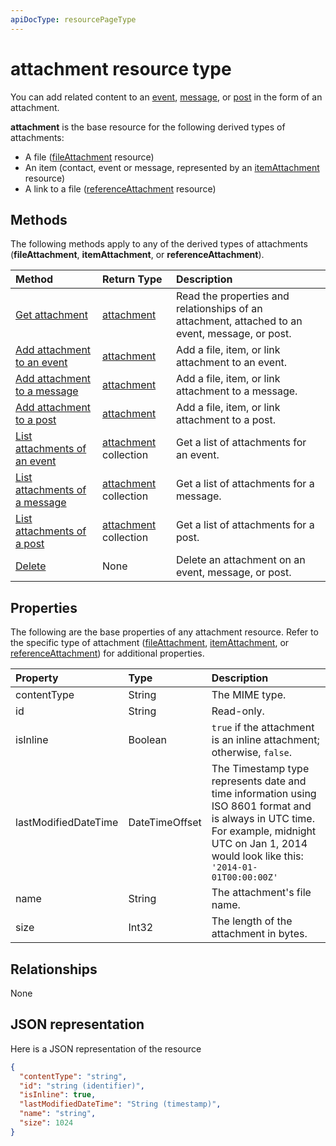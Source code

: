```yaml
---
apiDocType: resourcePageType
---
```

# attachment resource type

You can add related content to an [event](../resources/event.md),
[message](../resources/message.md), or [post](../resources/post.md) in the form of an attachment.

**attachment** is the base resource for the following derived types of attachments:

* A file ([fileAttachment](../resources/fileattachment.md) resource)
* An item (contact, event or message, represented by an [itemAttachment](../resources/itemattachment.md) resource)
* A link to a file ([referenceAttachment](../resources/referenceAttachment.md) resource)


## Methods

The following methods apply to any of the derived types of attachments (**fileAttachment**,
**itemAttachment**, or **referenceAttachment**).

| Method       | Return Type  |Description|
|:---------------|:--------|:----------|
|[Get attachment](../api/attachment_get.md) | [attachment](attachment.md) |Read the properties and relationships of an attachment, attached to an event, message, or post.|
|[Add attachment to an event](../api/event_post_attachments.md) | [attachment](attachment.md) |Add a file, item, or link attachment to an event.|
|[Add attachment to a message](../api/message_post_attachments.md) | [attachment](attachment.md) |Add a file, item, or link attachment to a message.|
|[Add attachment to a post](../api/post_post_attachments.md) | [attachment](attachment.md) |Add a file, item, or link attachment to a post.|
|[List attachments of an event](../api/event_list_attachments.md) | [attachment](attachment.md) collection | Get a list of attachments for an event. |
|[List attachments of a message](../api/message_list_attachments.md) | [attachment](attachment.md) collection | Get a list of attachments for a message. |
|[List attachments of a post](../api/post_list_attachments.md) | [attachment](attachment.md) collection | Get a list of attachments for a post. |
|[Delete](../api/attachment_delete.md) | None |Delete an attachment on an event, message, or post. |

## Properties

The following are the base properties of any attachment resource. Refer to the specific type of attachment ([fileAttachment](../resources/fileattachment.md),
[itemAttachment](../resources/itemattachment.md), or [referenceAttachment](../resources/referenceAttachment.md)) for additional properties.

| Property	   | Type	|Description|
|:---------------|:--------|:----------|
|contentType|String|The MIME type.|
|id|String| Read-only.|
|isInline|Boolean|`true` if the attachment is an inline attachment; otherwise, `false`.|
|lastModifiedDateTime|DateTimeOffset|The Timestamp type represents date and time information using ISO 8601 format and is always in UTC time. For example, midnight UTC on Jan 1, 2014 would look like this: `'2014-01-01T00:00:00Z'`|
|name|String|The attachment's file name.|
|size|Int32|The length of the attachment in bytes.|

## Relationships
None

## JSON representation

Here is a JSON representation of the resource

<!-- {
  "blockType": "resource",
  "baseType": "microsoft.graph.entity",
  "abstract": true,
  "optionalProperties": [

  ],
  "keyProperty": "id",
  "@odata.type": "microsoft.graph.attachment"
}-->

```json
{
  "contentType": "string",
  "id": "string (identifier)",
  "isInline": true,
  "lastModifiedDateTime": "String (timestamp)",
  "name": "string",
  "size": 1024
}

```


<!-- uuid: 8fcb5dbc-d5aa-4681-8e31-b001d5168d79
2015-10-25 14:57:30 UTC -->
<!-- {
  "type": "#page.annotation",
  "description": "attachment resource",
  "keywords": "",
  "section": "documentation",
  "tocPath": ""
}-->
